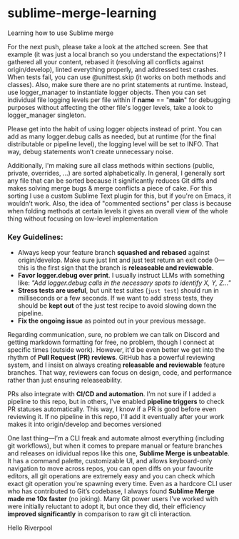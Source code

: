 # sublime-merge-learning
Learning how to use Sublime merge

For the next push, please take a look at the attched screen. See that example (it was just a local branch so you understand the expectations)? I gathered all your content, rebased it (resolving all conflicts against origin/develop), linted everything properly, and addressed test crashes. When tests fail, you can use @unittest.skip (it works on both methods and classes). Also, make sure there are no print statements at runtime. Instead, use logger_manager to instantiate logger objects. Then you can set individual file logging levels per file within if __name__ == "__main__" for debugging purposes without affecting the other file's logger levels, take a look to logger_manager singleton.



Please get into the habit of using logger objects instead of print. You can add as many logger.debug calls as needed, but at runtime (for the final distributable or pipeline level), the logging level will be set to INFO. That way, debug statements won’t create unnecessary noise.

Additionally, I'm making sure all class methods within sections (public, private, overrides, ...) are sorted alphabetically. In general, I generally sort any file that can be sorted because it significantly reduces Git diffs and makes solving merge bugs & merge conflicts a piece of cake. For this sorting I use a custom Sublime Text plugin for this, but if you're on Emacs, it wouldn’t work. Also, the idea of "commented sections" per class is because when folding methods at certain levels it gives an overall view of the whole thing without focusing on low-level implementation

### Key Guidelines:
- Always keep your feature branch **squashed and rebased** against origin/develop. Make sure just lint and just test return an exit code 0—this is the first sign that the branch is **releaseable and reviewable**.
- **Favor logger.debug over print**. I usually instruct LLMs with something like: _"Add logger.debug calls in the necessary spots to identify X, Y, Z..."_
- **Stress tests are useful**, but unit test suites (`just test`) should run in milliseconds or a few seconds. If we want to add stress tests, they should be **kept out** of the just test recipe to avoid slowing down the pipeline.
- **Fix the ongoing issue** as pointed out in your previous message.



Regarding communication, sure, no problem we can talk on Discord and getting markdown formatting for free, no problem, though I connect at specific times (outside work). However, it'd be even better we get into the rhythm of **Pull Request (PR) reviews**. GitHub has a powerful reviewing system, and I insist on always creating **releasable and reviewable** feature branches. That way, reviewers can focus on design, code, and performance rather than just ensuring releaseability.



PRs also integrate with **CI/CD and automation**. I’m not sure if I added a pipeline to this repo, but in others, I’ve enabled **pipeline triggers** to check PR statuses automatically. This way, I know if a PR is good before even reviewing it. If no pipeline in this repo, I'll add it eventually after your work makes it into origin/develop and becomes versioned



One last thing—I’m a CLI freak and automate almost everything (including git workflows), but when it comes to prepare manual or feature branches and releases on idividual repos like this one, **Sublime Merge is unbeatable**. It has a command palette, customizable UI, and allows keyboard-only navigation to move across repos, you can open diffs on your favourite editors, all git operations are extremely easy and you can check which exact git operation you're spawning every time. Even as a hardcore CLI user who has contributed to Git’s codebase, I always found **Sublime Merge made me 10x faster** (no joking). Many Git power users I’ve worked with were initially reluctant to adopt it, but once they did, their efficiency **improved significantly** in comparison to raw git cli interaction.

Hello Riverpool
